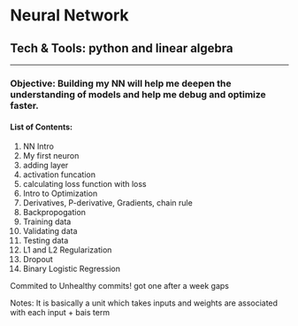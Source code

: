 # Neural Network

## Tech & Tools: python and linear algebra

---

### Objective: Building my NN will help me deepen the understanding of models and help me debug and optimize faster.


#### List of Contents: 
1. NN Intro
2. My first neuron
3. adding layer
4. activation funcation
5. calculating loss function with loss
6. Intro to Optimization
7. Derivatives, P-derivative, Gradients, chain rule
8. Backpropogation
7. Training data
8. Validating data
9. Testing data
10. L1 and L2 Regularization
11. Dropout
12. Binary Logistic Regression

Commited to Unhealthy commits! got one after a week gaps

Notes: It is basically a unit which takes inputs and weights are associated with each input + bais term

